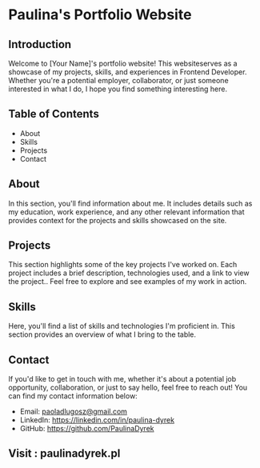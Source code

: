 # Paulina's Portfolio Website

## Introduction
Welcome to [Your Name]'s portfolio website! 
This websiteserves as a showcase of my projects, skills, and experiences in Frontend Developer. 
Whether you're a potential employer, collaborator, or just someone interested in what I do, I hope you find something interesting here.

## Table of Contents
* About
* Skills 
* Projects
* Contact

## About
In this section, you'll find information about me.
It includes details such as my education, work experience, and any other relevant information that provides context for the projects and skills showcased on the site.

## Projects
This section highlights some of the key projects I've worked on. 
Each project includes a brief description, technologies used, and a link to view the project.. Feel free to explore and see examples of my work in action.

## Skills
Here, you'll find a list of skills and technologies I'm proficient in. This section provides an overview of what I bring to the table.

## Contact
If you'd like to get in touch with me, whether it's about a potential job opportunity, collaboration, or just to say hello, feel free to reach out! You can find my contact information below:

* Email: paoladlugosz@gmail.com
* LinkedIn: https://linkedin.com/in/paulina-dyrek
* GitHub: https://github.com/PaulinaDyrek

## Visit : paulinadyrek.pl
